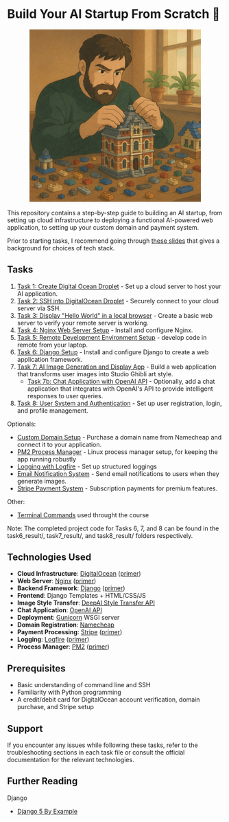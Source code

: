 # Build Your AI Startup From Scratch 🚀 

<div align="center">
<img src="assets/lego-builder.png" width="400" alt="frontpic">
</div>


This repository contains a step-by-step guide to building an AI startup, from setting up cloud infrastructure to deploying a functional AI-powered web application, to setting up your custom domain and payment system.

Prior to starting tasks, I recommend going through [these slides](https://docs.google.com/presentation/d/15o64i37sIBoT4gUDC6-S_pjh0oApq129NZFnmFcEZ68/edit?usp=sharing) that gives a background for choices of tech stack.


## Tasks

1. [Task 1: Create Digital Ocean Droplet](https://github.com/barisozmen/build-ai-startup-course/blob/main/task_1_digital_ocean_account.md) - Set up a cloud server to host your AI application.
2. [Task 2: SSH into DigitalOcean Droplet](https://github.com/barisozmen/build-ai-startup-course/blob/main/task_2_ssh_access.md) - Securely connect to your cloud server via SSH.
3. [Task 3: Display "Hello World" in a local browser](https://github.com/barisozmen/build-ai-startup-course/blob/main/task_3_hello_world_in_local_browser.md) - Create a basic web server to verify your remote server is working.
4. [Task 4: Nginx Web Server Setup](https://github.com/barisozmen/build-ai-startup-course/blob/main/task_4_nginx_setup.md) - Install and configure Nginx.
5. [Task 5: Remote Development Environment Setup](https://github.com/barisozmen/build-ai-startup-course/blob/main/task_5_remote_dev_environment_setup.md) - develop code in remote from your laptop.
6. [Task 6: Django Setup](https://github.com/barisozmen/build-ai-startup-course/blob/main/task_6_django_setup.md) - Install and configure Django to create a web application framework.
7. [Task 7: AI Image Generation and Display App](https://github.com/barisozmen/build-ai-startup-course/blob/main/task_7_image_generation_app.md) - Build a web application that transforms user images into Studio Ghibli art style.
   - [Task 7b: Chat Application with OpenAI API](https://github.com/barisozmen/build-ai-startup-course/blob/main/task_7b_chat_app.md) - Optionally, add a chat application that integrates with OpenAI's API to provide intelligent responses to user queries.
8. [Task 8: User System and Authentication](https://github.com/barisozmen/build-ai-startup-course/blob/main/task_8_user_system_and_authentication.md) - Set up user registration, login, and profile management.

Optionals:
- [Custom Domain Setup](https://github.com/barisozmen/build-ai-startup-course/blob/main/task_optional_custom_domain.md) - Purchase a domain name from Namecheap and connect it to your application.
- [PM2 Process Manager](https://github.com/barisozmen/build-ai-startup-course/blob/main/task_optional_pm2_linux_process_manager.md) - Linux process manager setup, for keeping the app running robustly
- [Logging with Logfire](https://github.com/barisozmen/build-ai-startup-course/blob/main/task_optional_logging_with_logfire.md) - Set up structured loggings
- [Email Notification System](https://github.com/barisozmen/build-ai-startup-course/blob/main/task_optional_email_notificaiton_system.md) - Send email notifications to users when they generate images.
- [Stripe Payment System](https://github.com/barisozmen/build-ai-startup-course/blob/main/task_optional_stripe_payment_system.md) - Subscription payments for premium features.

Other:
- [Terminal Commands](https://github.com/barisozmen/build-ai-startup-course/blob/main/terminal_commands.md) used throught the course


Note: The completed project code for Tasks 6, 7, and 8 can be found in the task6_result/, task7_result/, and task8_result/ folders respectively.


## Technologies Used

- **Cloud Infrastructure**: [DigitalOcean](https://www.digitalocean.com/) ([primer](https://chatgpt.com/share/6826cf79-d574-8010-9862-60782fd4f784))
- **Web Server**: [Nginx](https://nginx.org/) ([primer](https://chatgpt.com/share/6826d61a-3088-8010-8dcf-18eeb5887cea))
- **Backend Framework**: [Django](https://www.djangoproject.com/) ([primer](https://chatgpt.com/share/6826cf56-acec-8010-803c-f7c07cabd481))
- **Frontend**: Django Templates + HTML/CSS/JS
- **Image Style Transfer**: [DeepAI Style Transfer API](https://deepai.org/machine-learning-model/fast-style-transfer)
- **Chat Application**: [OpenAI API](https://openai.com/api/)
- **Deployment**: [Gunicorn](https://gunicorn.org/) WSGI server
- **Domain Registration**: [Namecheap](https://www.namecheap.com/)
- **Payment Processing**: [Stripe](https://stripe.com/) ([primer](https://chatgpt.com/share/6826d6e7-6708-8010-81f2-794542d2e225))
- **Logging**: [Logfire](https://logfire.dev/) ([primer](https://chatgpt.com/share/6826d6c0-d33c-8010-a241-75eadb041494))
- **Process Manager**: [PM2](https://pm2.keymetrics.io/) ([primer](https://chatgpt.com/share/6826d677-8774-8010-ad1c-3fe2cf81cde4))

## Prerequisites
- Basic understanding of command line and SSH
- Familiarity with Python programming
- A credit/debit card for DigitalOcean account verification, domain purchase, and Stripe setup

## Support

If you encounter any issues while following these tasks, refer to the troubleshooting sections in each task file or consult the official documentation for the relevant technologies.


## Further Reading
Django
- [Django 5 By Example](https://djangobyexample.com/)
